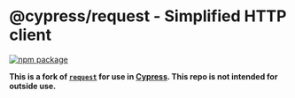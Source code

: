 
# @cypress/request - Simplified HTTP client

[![npm package](https://nodei.co/npm/@cypress/request.png?downloads=true&downloadRank=true&stars=true)](https://nodei.co/npm/@cypress/request/)

**This is a fork of [`request`](https://github.com/request/request) for use in [Cypress](https://github.com/cypress-io/cypress). This repo is not intended for outside use.**
